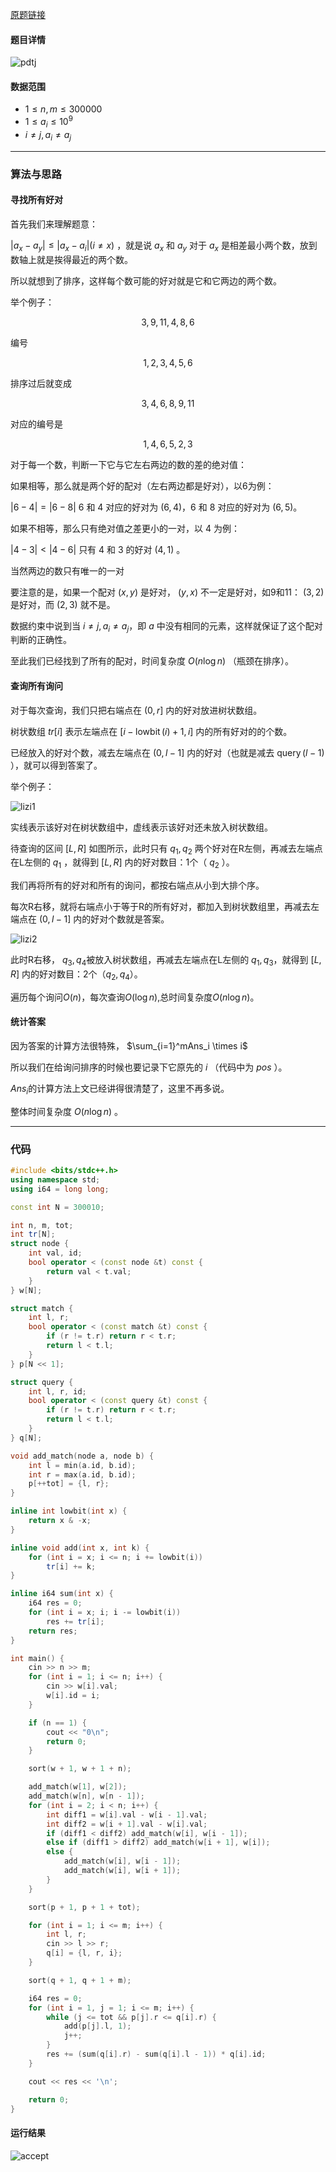 [原题链接](https://www.luogu.com.cn/problem/P5677)

#### 题目详情
![pdtj](./img/pdtj.png)

#### 数据范围
- $1 \le n,m \le 300000$
- $1 \le a_i \le 10^9$
- $i \ne j,a_i \ne a_j$

---

### 算法与思路
#### 寻找所有好对

首先我们来理解题意：

$\left\vert a_x-a_y\right\vert \le \left\vert a_x-a_i\right\vert(i\ne x)$ ，就是说 $a_x$ 和 $a_y$ 对于 $a_x$ 是相差最小两个数，放到数轴上就是挨得最近的两个数。

所以就想到了排序，这样每个数可能的好对就是它和它两边的两个数。

举个例子：

$$3,9,11,4,8,6$$

编号

$$1,2,3,4,5,6$$

排序过后就变成

$$3,4,6,8,9,11$$

对应的编号是

$$1,4,6,5,2,3$$

对于每一个数，判断一下它与它左右两边的数的差的绝对值：

如果相等，那么就是两个好的配对（左右两边都是好对），以6为例：

$\left\vert 6-4\right\vert = \left\vert 6-8\right\vert$ $6$ 和 $4$ 对应的好对为 $(6,4)$，$6$ 和 $8$ 对应的好对为 $(6,5)$。

如果不相等，那么只有绝对值之差更小的一对，以 $4$ 为例：

$\left\vert 4-3\right\vert < \left\vert 4-6\right\vert$ 只有 $4$ 和 $3$ 的好对 $(4,1)$ 。

当然两边的数只有唯一的一对

要注意的是，如果一个配对 $(x,y)$ 是好对， $(y,x)$ 不一定是好对，如9和11： $(3,2)$ 是好对，而 $(2,3)$ 就不是。

数据约束中说到当 $i \ne j,a_i \ne a_j$，即 $a$ 中没有相同的元素，这样就保证了这个配对判断的正确性。

至此我们已经找到了所有的配对，时间复杂度 $O(n \log n)$ （瓶颈在排序）。

#### 查询所有询问
对于每次查询，我们只把右端点在 $(0,r]$ 内的好对放进树状数组。

树状数组 $tr[i]$ 表示左端点在 $[i-\operatorname{lowbit}(i)+1 , i]$ 内的所有好对的的个数。

已经放入的好对个数，减去左端点在 $(0,l-1]$ 内的好对（也就是减去 $\operatorname{query}(l-1)$ ），就可以得到答案了。

举个例子：

![lizi1](https://cdn.luogu.com.cn/upload/image_hosting/lrn8goud.png)

实线表示该好对在树状数组中，虚线表示该好对还未放入树状数组。

待查询的区间 $[L,R]$ 如图所示，此时只有 $q_1,q_2$ 两个好对在R左侧，再减去左端点在L左侧的 $q_1$ ，就得到 $[L,R]$ 内的好对数目：1个（ $q_2$ ）。

我们再将所有的好对和所有的询问，都按右端点从小到大排个序。

每次R右移，就将右端点小于等于R的所有好对，都加入到树状数组里，再减去左端点在 $(0,l-1]$ 内的好对个数就是答案。

![lizi2](https://cdn.luogu.com.cn/upload/image_hosting/13o0nhf9.png)

此时R右移， $q_3,q_4$被放入树状数组，再减去左端点在L左侧的 $q_1,q_3$，就得到 $[L,R]$ 内的好对数目：2个（$q_2,q_4$）。

遍历每个询问$O(n)$，每次查询$O(\log n)$,总时间复杂度$O(n \log n)$。

#### 统计答案
因为答案的计算方法很特殊， $\sum_{i=1}^mAns_i \times i$

所以我们在给询问排序的时候也要记录下它原先的 $i$ （代码中为 $pos$ ）。

$Ans_i$的计算方法上文已经讲得很清楚了，这里不再多说。

整体时间复杂度 $O(n \log n)$ 。

---

### 代码
```cpp
#include <bits/stdc++.h>
using namespace std;
using i64 = long long;

const int N = 300010;

int n, m, tot;
int tr[N];
struct node {
	int val, id;
	bool operator < (const node &t) const {
		return val < t.val;
	}
} w[N];

struct match {
	int l, r;
	bool operator < (const match &t) const {
		if (r != t.r) return r < t.r;
		return l < t.l;
	}
} p[N << 1];

struct query {
	int l, r, id;
	bool operator < (const query &t) const {
		if (r != t.r) return r < t.r;
		return l < t.l;
	}
} q[N];

void add_match(node a, node b) {
	int l = min(a.id, b.id);
	int r = max(a.id, b.id);
	p[++tot] = {l, r};
}

inline int lowbit(int x) {
	return x & -x;
}

inline void add(int x, int k) {
	for (int i = x; i <= n; i += lowbit(i))
		tr[i] += k;
}

inline i64 sum(int x) {
	i64 res = 0;
	for (int i = x; i; i -= lowbit(i))
		res += tr[i];
	return res;
}

int main() {
	cin >> n >> m;
	for (int i = 1; i <= n; i++) {
		cin >> w[i].val;
		w[i].id = i;
	}

	if (n == 1) {
		cout << "0\n";
		return 0;
	}

	sort(w + 1, w + 1 + n);

	add_match(w[1], w[2]);
	add_match(w[n], w[n - 1]);
	for (int i = 2; i < n; i++) {
		int diff1 = w[i].val - w[i - 1].val;
		int diff2 = w[i + 1].val - w[i].val;
		if (diff1 < diff2) add_match(w[i], w[i - 1]);
		else if (diff1 > diff2) add_match(w[i + 1], w[i]);
		else {
			add_match(w[i], w[i - 1]);
			add_match(w[i], w[i + 1]);
		}
	}

	sort(p + 1, p + 1 + tot);

	for (int i = 1; i <= m; i++) {
		int l, r;
		cin >> l >> r;
		q[i] = {l, r, i};
	}

	sort(q + 1, q + 1 + m);

	i64 res = 0;
	for (int i = 1, j = 1; i <= m; i++) {
		while (j <= tot && p[j].r <= q[i].r) {
			add(p[j].l, 1);
			j++;
		}
		res += (sum(q[i].r) - sum(q[i].l - 1)) * q[i].id;
	}

	cout << res << '\n';

	return 0;
}
```

#### 运行结果
![accept](./img/acpdtj.png)